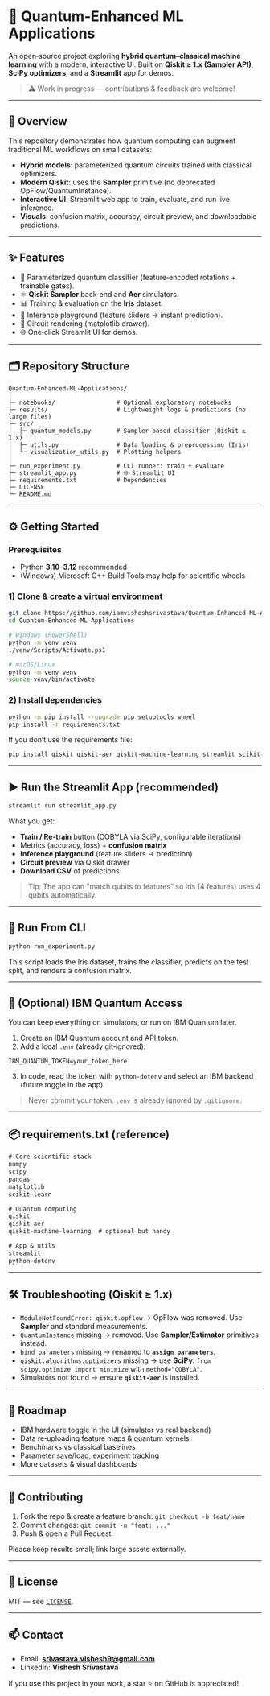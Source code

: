 # 🌌 Quantum‑Enhanced ML Applications

An open‑source project exploring **hybrid quantum–classical machine learning** with a modern, interactive UI.
Built on **Qiskit ≥ 1.x (Sampler API)**, **SciPy optimizers**, and a **Streamlit** app for demos.

> ⚠️ Work in progress — contributions & feedback are welcome!

---

## 🚀 Overview

This repository demonstrates how quantum computing can augment traditional ML workflows on small datasets:

* **Hybrid models**: parameterized quantum circuits trained with classical optimizers.
* **Modern Qiskit**: uses the **Sampler** primitive (no deprecated OpFlow/QuantumInstance).
* **Interactive UI**: Streamlit web app to train, evaluate, and run live inference.
* **Visuals**: confusion matrix, accuracy, circuit preview, and downloadable predictions.

---

## ✨ Features

* 🧩 Parameterized quantum classifier (feature‑encoded rotations + trainable gates).
* ⚛️ **Qiskit Sampler** back‑end and **Aer** simulators.
* 📊 Training & evaluation on the **Iris** dataset.
* 🔮 Inference playground (feature sliders → instant prediction).
* 🧱 Circuit rendering (matplotlib drawer).
* 🌐 One‑click Streamlit UI for demos.

---

## 🗂 Repository Structure

```
Quantum-Enhanced-ML-Applications/
│
├─ notebooks/                 # Optional exploratory notebooks
├─ results/                   # Lightweight logs & predictions (no large files)
├─ src/
│  ├─ quantum_models.py       # Sampler-based classifier (Qiskit ≥ 1.x)
│  ├─ utils.py                # Data loading & preprocessing (Iris)
│  └─ visualization_utils.py  # Plotting helpers
│
├─ run_experiment.py          # CLI runner: train + evaluate
├─ streamlit_app.py           # 🌐 Streamlit UI
├─ requirements.txt           # Dependencies
├─ LICENSE
└─ README.md
```

---

## ⚙️ Getting Started

### Prerequisites

* Python **3.10–3.12** recommended
* (Windows) Microsoft C++ Build Tools may help for scientific wheels

### 1) Clone & create a virtual environment

```bash
git clone https://github.com/iamvisheshsrivastava/Quantum-Enhanced-ML-Applications.git
cd Quantum-Enhanced-ML-Applications

# Windows (PowerShell)
python -m venv venv
./venv/Scripts/Activate.ps1

# macOS/Linux
python -m venv venv
source venv/bin/activate
```

### 2) Install dependencies

```bash
python -m pip install --upgrade pip setuptools wheel
pip install -r requirements.txt
```

If you don’t use the requirements file:

```bash
pip install qiskit qiskit-aer qiskit-machine-learning streamlit scikit-learn numpy matplotlib pandas python-dotenv
```

---

## ▶️ Run the Streamlit App (recommended)

```bash
streamlit run streamlit_app.py
```

What you get:

* **Train / Re‑train** button (COBYLA via SciPy, configurable iterations)
* Metrics (accuracy, loss) + **confusion matrix**
* **Inference playground** (feature sliders → prediction)
* **Circuit preview** via Qiskit drawer
* **Download CSV** of predictions

> Tip: The app can "match qubits to features" so Iris (4 features) uses 4 qubits automatically.

---

## 🧪 Run From CLI

```bash
python run_experiment.py
```

This script loads the Iris dataset, trains the classifier, predicts on the test split, and renders a confusion matrix.

---

## 🔐 (Optional) IBM Quantum Access

You can keep everything on simulators, or run on IBM Quantum later.

1. Create an IBM Quantum account and API token.
2. Add a local `.env` (already git‑ignored):

```env
IBM_QUANTUM_TOKEN=your_token_here
```

3. In code, read the token with `python-dotenv` and select an IBM backend (future toggle in the app).

> Never commit your token. `.env` is already ignored by `.gitignore`.

---

## 📦 requirements.txt (reference)

```txt
# Core scientific stack
numpy
scipy
pandas
matplotlib
scikit-learn

# Quantum computing
qiskit
qiskit-aer
qiskit-machine-learning  # optional but handy

# App & utils
streamlit
python-dotenv
```

---

## 🛠️ Troubleshooting (Qiskit ≥ 1.x)

* `ModuleNotFoundError: qiskit.opflow` → OpFlow was removed. Use **Sampler** and standard measurements.
* `QuantumInstance` missing → removed. Use **Sampler/Estimator** primitives instead.
* `bind_parameters` missing → renamed to **`assign_parameters`**.
* `qiskit.algorithms.optimizers` missing → use **SciPy**: `from scipy.optimize import minimize` with `method="COBYLA"`.
* Simulators not found → ensure **`qiskit-aer`** is installed.

---

## 🧭 Roadmap

* IBM hardware toggle in the UI (simulator vs real backend)
* Data re‑uploading feature maps & quantum kernels
* Benchmarks vs classical baselines
* Parameter save/load, experiment tracking
* More datasets & visual dashboards

---

## 🤝 Contributing

1. Fork the repo & create a feature branch: `git checkout -b feat/name`
2. Commit changes: `git commit -m "feat: ..."`
3. Push & open a Pull Request.

Please keep results small; link large assets externally.

---

## 📄 License

MIT — see [`LICENSE`](./LICENSE).

---

## 📫 Contact

* Email: **[srivastava.vishesh9@gmail.com](mailto:srivastava.vishesh9@gmail.com)**
* LinkedIn: **Vishesh Srivastava**

If you use this project in your work, a star ⭐ on GitHub is appreciated!

